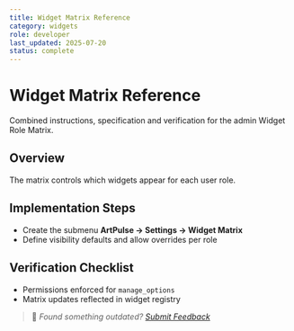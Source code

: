 ```yaml
---
title: Widget Matrix Reference
category: widgets
role: developer
last_updated: 2025-07-20
status: complete
---
```


# Widget Matrix Reference

Combined instructions, specification and verification for the admin Widget Role
Matrix.

## Overview
The matrix controls which widgets appear for each user role.

## Implementation Steps
- Create the submenu **ArtPulse → Settings → Widget Matrix**
- Define visibility defaults and allow overrides per role

## Verification Checklist
- Permissions enforced for `manage_options`
- Matrix updates reflected in widget registry

> 💬 *Found something outdated? [Submit Feedback](../feedback.md)*
